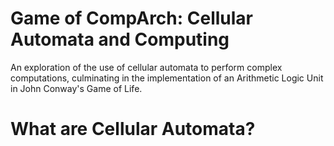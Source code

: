 # Game of CompArch: Cellular Automata and Computing
An exploration of the use of cellular automata to perform complex computations, culminating in the implementation of an
Arithmetic Logic Unit in John Conway's Game of Life.

# What are Cellular Automata?

